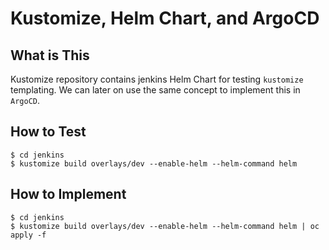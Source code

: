 # Kustomize, Helm Chart, and ArgoCD

## What is This
Kustomize repository contains jenkins Helm Chart for testing `kustomize` templating. We can later on use the same concept to implement this in `ArgoCD`.

## How to Test
```
$ cd jenkins
$ kustomize build overlays/dev --enable-helm --helm-command helm
```

## How to Implement
```
$ cd jenkins
$ kustomize build overlays/dev --enable-helm --helm-command helm | oc apply -f
```